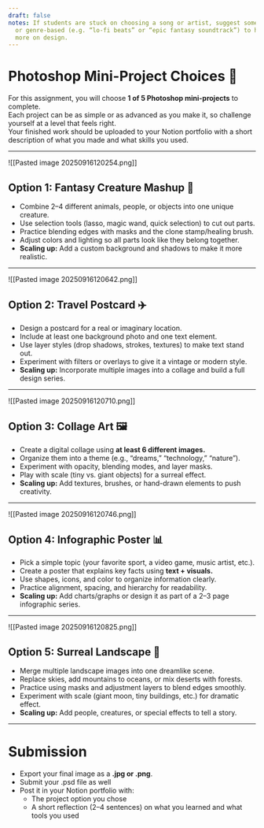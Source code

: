 ```yaml
---
draft: false
notes: If students are stuck on choosing a song or artist, suggest something instrumental
  or genre-based (e.g. “lo-fi beats” or “epic fantasy soundtrack”) to help them focus
  more on design.
---
```


# Photoshop Mini-Project Choices 🎨

For this assignment, you will choose **1 of 5 Photoshop mini-projects** to complete.  
Each project can be as simple or as advanced as you make it, so challenge yourself at a level that feels right.  
Your finished work should be uploaded to your Notion portfolio with a short description of what you made and what skills you used.  

---
![[Pasted image 20250916120254.png]]
## Option 1: Fantasy Creature Mashup 🐉
- Combine 2–4 different animals, people, or objects into one unique creature.  
- Use selection tools (lasso, magic wand, quick selection) to cut out parts.  
- Practice blending edges with masks and the clone stamp/healing brush.  
- Adjust colors and lighting so all parts look like they belong together.  
- **Scaling up:** Add a custom background and shadows to make it more realistic.  

---
![[Pasted image 20250916120642.png]]
## Option 2: Travel Postcard ✈️
- Design a postcard for a real or imaginary location.  
- Include at least one background photo and one text element.  
- Use layer styles (drop shadows, strokes, textures) to make text stand out.  
- Experiment with filters or overlays to give it a vintage or modern style.  
- **Scaling up:** Incorporate multiple images into a collage and build a full design series.  

---
![[Pasted image 20250916120710.png]]
## Option 3: Collage Art 🖼️
- Create a digital collage using **at least 6 different images.**  
- Organize them into a theme (e.g., “dreams,” “technology,” “nature”).  
- Experiment with opacity, blending modes, and layer masks.  
- Play with scale (tiny vs. giant objects) for a surreal effect.  
- **Scaling up:** Add textures, brushes, or hand-drawn elements to push creativity.  

---
![[Pasted image 20250916120746.png]]
## Option 4: Infographic Poster 📊
- Pick a simple topic (your favorite sport, a video game, music artist, etc.).  
- Create a poster that explains key facts using **text + visuals.**  
- Use shapes, icons, and color to organize information clearly.  
- Practice alignment, spacing, and hierarchy for readability.  
- **Scaling up:** Add charts/graphs or design it as part of a 2–3 page infographic series.  

---
![[Pasted image 20250916120825.png]]
## Option 5: Surreal Landscape 🌌
- Merge multiple landscape images into one dreamlike scene.  
- Replace skies, add mountains to oceans, or mix deserts with forests.  
- Practice using masks and adjustment layers to blend edges smoothly.  
- Experiment with scale (giant moon, tiny buildings, etc.) for dramatic effect.  
- **Scaling up:** Add people, creatures, or special effects to tell a story.  

---

# Submission
- Export your final image as a **.jpg or .png**.  
- Submit your .psd file as well
- Post it in your Notion portfolio with:
  - The project option you chose  
  - A short reflection (2–4 sentences) on what you learned and what tools you used